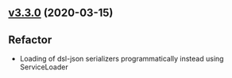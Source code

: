 <a name="v3.3.3"></a>
## [v3.3.0](https://github.com/imrafaelmerino/json-scala-values/releases/tag/v3.3.0-dotty) (2020-03-15)

## Refactor
  - Loading of dsl-json serializers programmatically instead using ServiceLoader
